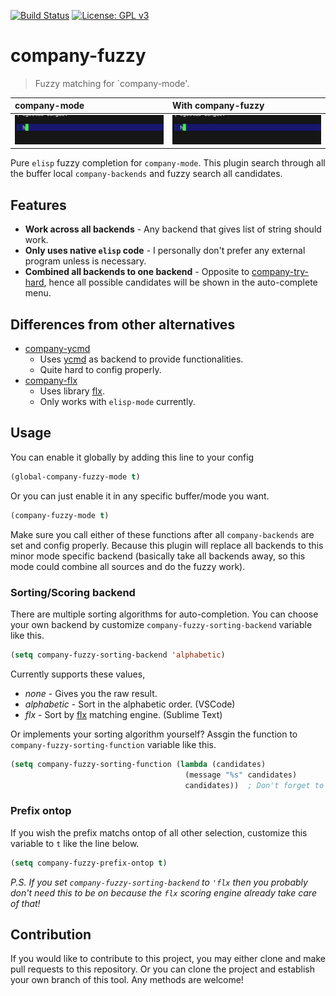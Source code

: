 [![Build Status](https://travis-ci.com/jcs090218/company-fuzzy.svg?branch=master)](https://travis-ci.com/jcs090218/company-fuzzy)
[![License: GPL v3](https://img.shields.io/badge/License-GPL%20v3-blue.svg)](https://www.gnu.org/licenses/gpl-3.0)


# company-fuzzy
> Fuzzy matching for `company-mode'.

| company-mode | With company-fuzzy |
|:---|:---|
|<img src="./screenshot/normal.gif"/>|<img src="./screenshot/with-fuzzy.gif"/>|


Pure `elisp` fuzzy completion for `company-mode`. This plugin search through
all the buffer local `company-backends` and fuzzy search all candidates.


## Features

* **Work across all backends** - Any backend that gives list of string should work.
* **Only uses native `elisp` code** - I personally don't prefer any external
program unless is necessary.
* **Combined all backends to one backend** - Opposite to [company-try-hard](https://github.com/Wilfred/company-try-hard),
hence all possible candidates will be shown in the auto-complete menu.


## Differences from other alternatives

* [company-ycmd](https://github.com/abingham/emacs-ycmd)
  * Uses [ycmd](https://github.com/Valloric/ycmd) as backend to provide functionalities.
  * Quite hard to config properly.
* [company-flx](https://github.com/PythonNut/company-flx)
  * Uses library [flx](https://github.com/lewang/flx).
  * Only works with `elisp-mode` currently.


## Usage

You can enable it globally by adding this line to your config
```el
(global-company-fuzzy-mode t)
```
Or you can just enable it in any specific buffer/mode you want.
```el
(company-fuzzy-mode t)
```

Make sure you call either of these functions after all
`company-backends` are set and config properly. Because
this plugin will replace all backends to this minor mode
specific backend (basically take all backends away, so
this mode could combine all sources and do the fuzzy work).

### Sorting/Scoring backend

There are multiple sorting algorithms for auto-completion. You can choose your
own backend by customize `company-fuzzy-sorting-backend` variable like this.

```el
(setq company-fuzzy-sorting-backend 'alphabetic)
```

Currently supports these values,

* *none* - Gives you the raw result.
* *alphabetic* - Sort in the alphabetic order. (VSCode)
* *flx* - Sort by [flx](https://github.com/lewang/flx) matching engine. (Sublime Text)

Or implements your sorting algorithm yourself? Assgin the function to
`company-fuzzy-sorting-function` variable like this.

```el
(setq company-fuzzy-sorting-function (lambda (candidates)
                                       (message "%s" candidates)
                                       candidates))  ; Don't forget to return the candidaites!
```

### Prefix ontop

If you wish the prefix matchs ontop of all other selection, customize
this variable to `t` like the line below.

```el
(setq company-fuzzy-prefix-ontop t)
```

*P.S. 
If you set `company-fuzzy-sorting-backend` to `'flx` then 
you probably don't need this to be on because the `flx` scoring engine 
already take care of that!*


## Contribution

If you would like to contribute to this project, you may either
clone and make pull requests to this repository. Or you can
clone the project and establish your own branch of this tool.
Any methods are welcome!
